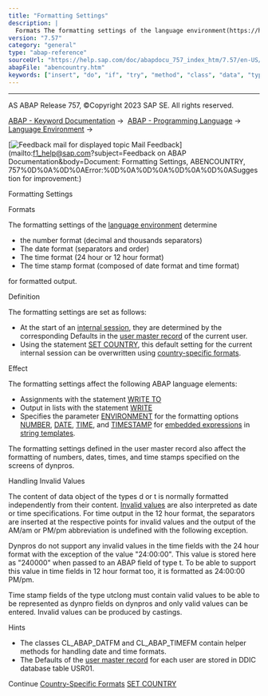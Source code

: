```yaml
---
title: "Formatting Settings"
description: |
  Formats The formatting settings of the language environment(https://help.sap.com/doc/abapdocu_757_index_htm/7.57/en-US/abenlanguage.htm) determine -   the number format (decimal and thousands separators) -   The date format (separators and order) -   The time format (24 hour or 12 hour format) -
version: "7.57"
category: "general"
type: "abap-reference"
sourceUrl: "https://help.sap.com/doc/abapdocu_757_index_htm/7.57/en-US/abencountry.htm"
abapFile: "abencountry.htm"
keywords: ["insert", "do", "if", "try", "method", "class", "data", "types", "abencountry"]
---
```


* * *

AS ABAP Release 757, ©Copyright 2023 SAP SE. All rights reserved.

[ABAP - Keyword Documentation](https://help.sap.com/doc/abapdocu_757_index_htm/7.57/en-US/abenabap.htm) →  [ABAP - Programming Language](https://help.sap.com/doc/abapdocu_757_index_htm/7.57/en-US/abenabap_reference.htm) →  [Language Environment](https://help.sap.com/doc/abapdocu_757_index_htm/7.57/en-US/abenlanguage.htm) → 

 [![](Mail.gif?object=Mail.gif&sap-language=EN "Feedback mail for displayed topic") Mail Feedback](mailto:f1_help@sap.com?subject=Feedback on ABAP Documentation&body=Document: Formatting Settings, ABENCOUNTRY, 757%0D%0A%0D%0AError:%0D%0A%0D%0A%0D%0A%0D%0ASugges
tion for improvement:)

Formatting Settings

Formats   

The formatting settings of the [language environment](https://help.sap.com/doc/abapdocu_757_index_htm/7.57/en-US/abenlanguage.htm) determine

-   the number format (decimal and thousands separators)
-   The date format (separators and order)
-   The time format (24 hour or 12 hour format)
-   The time stamp format (composed of date format and time format)

for formatted output.

Definition   

The formatting settings are set as follows:

-   At the start of an [internal session](https://help.sap.com/doc/abapdocu_757_index_htm/7.57/en-US/abeninternal_session_glosry.htm "Glossary Entry"), they are determined by the corresponding Defaults in the [user master record](https://help.sap.com/doc/abapdocu_757_index_htm/7.57/en-US/abenuser_master_record_glosry.htm "Glossary Entry") of the current user.
-   Using the statement [SET COUNTRY](https://help.sap.com/doc/abapdocu_757_index_htm/7.57/en-US/abapset_country.htm), this default setting for the current internal session can be overwritten using [country-specific formats](https://help.sap.com/doc/abapdocu_757_index_htm/7.57/en-US/abencountry_formats.htm).

Effect   

The formatting settings affect the following ABAP language elements:

-   Assignments with the statement [WRITE TO](https://help.sap.com/doc/abapdocu_757_index_htm/7.57/en-US/abapwrite_to.htm)
-   Output in lists with the statement [WRITE](https://help.sap.com/doc/abapdocu_757_index_htm/7.57/en-US/abapwrite-.htm)
-   Specifies the parameter [ENVIRONMENT](https://help.sap.com/doc/abapdocu_757_index_htm/7.57/en-US/abapcompute_string_format_options.htm) for the formatting options [NUMBER](https://help.sap.com/doc/abapdocu_757_index_htm/7.57/en-US/abapcompute_string_format_options.htm), [DATE](https://help.sap.com/doc/abapdocu_757_index_htm/7.57/en-US/abapcompute_string_format_options.htm), [TIME](https://help.sap.com/doc/abapdocu_757_index_htm/7.57/en-US/abapcompute_string_format_options.htm), and [TIMESTAMP](https://help.sap.com/doc/abapdocu_757_index_htm/7.57/en-US/abapcompute_string_format_options.htm) for [embedded expressions](https://help.sap.com/doc/abapdocu_757_index_htm/7.57/en-US/abenstring_templates_expressions.htm) in [string templates](https://help.sap.com/doc/abapdocu_757_index_htm/7.57/en-US/abenstring_templates.htm).

The formatting settings defined in the user master record also affect the formatting of numbers, dates, times, and time stamps specified on the screens of dynpros.

Handling Invalid Values   

The content of data object of the types d or t is normally formatted independently from their content. [Invalid values](https://help.sap.com/doc/abapdocu_757_index_htm/7.57/en-US/abenbuiltin_types_date_time.htm) are also interpreted as date or time specifications. For time output in the 12 hour format, the separators are inserted at the respective points for invalid values and the output of the AM/am or PM/pm abbreviation is undefined with the following exception.

Dynpros do not support any invalid values in the time fields with the 24 hour format with the exception of the value "24:00:00". This value is stored here as "240000" when passed to an ABAP field of type t. To be able to support this value in time fields in 12 hour format too, it is formatted as 24:00:00 PM/pm.

Time stamp fields of the type utclong must contain valid values to be able to be represented as dynpro fields on dynpros and only valid values can be entered. Invalid values can be produced by castings.

Hints

-   The classes CL\_ABAP\_DATFM and CL\_ABAP\_TIMEFM contain helper methods for handling date and time formats.
-   The Defaults of the [user master record](https://help.sap.com/doc/abapdocu_757_index_htm/7.57/en-US/abenuser_master_record_glosry.htm "Glossary Entry") for each user are stored in DDIC database table USR01.

Continue
[Country-Specific Formats](https://help.sap.com/doc/abapdocu_757_index_htm/7.57/en-US/abencountry_formats.htm)
[SET COUNTRY](https://help.sap.com/doc/abapdocu_757_index_htm/7.57/en-US/abapset_country.htm)